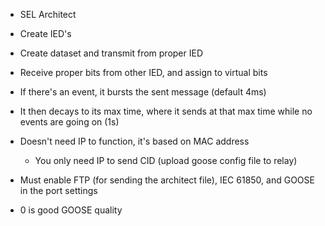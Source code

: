 
-   SEL Architect
-   Create IED's
-   Create dataset and transmit from proper IED
-   Receive proper bits from other IED, and assign to virtual bits


-   If there's an event, it bursts the sent message (default 4ms)
-   It then decays to its max time, where it sends at that max time while no events are going on (1s)
-   Doesn't need IP to function, it's based on MAC address
    -   You only need IP to send CID (upload goose config file to relay)
-   Must enable FTP (for sending the architect file), IEC 61850, and GOOSE in the port settings
- 0 is good GOOSE quality